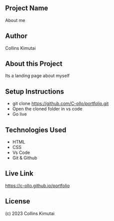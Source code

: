 ## Project Name

About me

## Author

Collins Kimutai

## About this Project
Its a landing page about myself

## Setup Instructions
- git clone https://github.com/C-ollo/portfolio.git
- Open the cloned folder in vs code
- Go live

## Technologies Used
- HTML
- CSS
- Vs Code
- Git & Github

## Live Link
https://c-ollo.github.io/portfolio
<!-- https://username.github.io/repository-name -->

## License
(c) 2023 Collins Kimutai
